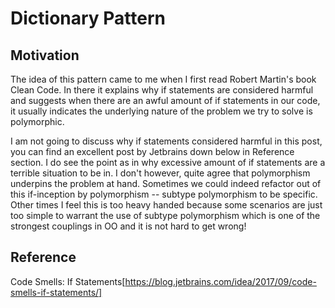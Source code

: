 # Dictionary Pattern

## Motivation

The idea of this pattern came to me when I first read Robert Martin's book Clean Code. In there it explains why if statements are considered harmful and suggests when there are an awful amount of if statements in our code, it usually indicates the underlying nature of the problem we try to solve is polymorphic.

I am not going to discuss why if statements considered harmful in this post, you can find an excellent post by Jetbrains down below in Reference section. I do see the point as in why excessive amount of if statements are a terrible situation to be in. I don't however, quite agree that polymorphism underpins the problem at hand. Sometimes we could indeed refactor out of this if-inception by polymorphism -- subtype polymorphism to be specific. Other times I feel this is too heavy handed because some scenarios are just too simple to warrant the use of subtype polymorphism which is one of the strongest couplings in OO and it is not hard to get wrong! 



## Reference

Code Smells: If Statements[https://blog.jetbrains.com/idea/2017/09/code-smells-if-statements/]

